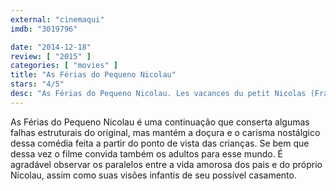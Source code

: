 ```yaml
---
external: "cinemaqui"
imdb: "3019796"

date: "2014-12-18"
review: [ "2015" ]
categories: [ "movies" ]
title: "As Férias do Pequeno Nicolau"
stars: "4/5"
desc: "As Férias do Pequeno Nicolau. Les vacances du petit Nicolas (France, 2014). Dirigido por Laurent Tirard. Escrito por René Goscinny, Jean-Jacques Sempé, Laurent Tirard, Jaco Van Dormael, Grégoire Vigneron. Com Valérie Lemercier, Kad Merad, Dominique Lavanant, François-Xavier Demaison, Bouli Lanners, Mathéo Boisselier, Luca Zingaretti, Judith Henry, Francis Perrin."
---
```

As Férias do Pequeno Nicolau é uma continuação que conserta algumas falhas estruturais do original, mas mantém a doçura e o carisma nostálgico dessa comédia feita a partir do ponto de vista das crianças. Se bem que dessa vez o filme convida também os adultos para esse mundo. É agradável observar os paralelos entre a vida amorosa dos pais e do próprio Nicolau, assim como suas visões infantis de seu possível casamento.
